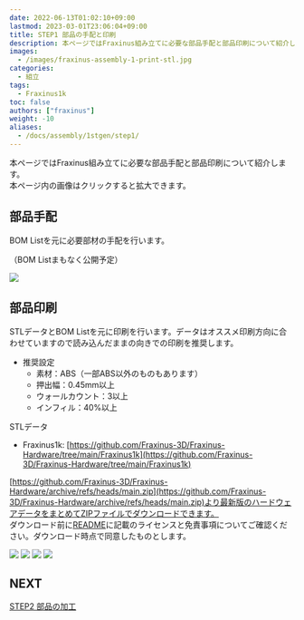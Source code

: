 ```yaml
---
date: 2022-06-13T01:02:10+09:00
lastmod: 2023-03-01T23:06:04+09:00
title: STEP1 部品の手配と印刷
description: 本ページではFraxinus組み立てに必要な部品手配と部品印刷について紹介します。  
images:
  - /images/fraxinus-assembly-1-print-stl.jpg
categories:
  - 組立
tags:
  - Fraxinus1k
toc: false
authors: ["fraxinus"]
weight: -10
aliases:
  - /docs/assembly/1stgen/step1/
---
```



本ページではFraxinus組み立てに必要な部品手配と部品印刷について紹介します。  
本ページ内の画像はクリックすると拡大できます。

## 部品手配

BOM Listを元に必要部材の手配を行います。

（BOM Listまもなく公開予定）

![](/images/fraxinus-assembly-1-procurement-list.jpg)

## 部品印刷

STLデータとBOM Listを元に印刷を行います。データはオススメ印刷方向に合わせていますので読み込んだままの向きでの印刷を推奨します。  

* 推奨設定
  * 素材：ABS（一部ABS以外のものもあります）
  * 押出幅：0.45mm以上
  * ウォールカウント：3以上
  * インフィル：40%以上

STLデータ

* Fraxinus1k: [https://github.com/Fraxinus-3D/Fraxinus-Hardware/tree/main/Fraxinus1k](https://github.com/Fraxinus-3D/Fraxinus-Hardware/tree/main/Fraxinus1k)

[https://github.com/Fraxinus-3D/Fraxinus-Hardware/archive/refs/heads/main.zip](https://github.com/Fraxinus-3D/Fraxinus-Hardware/archive/refs/heads/main.zip)より最新版のハードウェアデータをまとめてZIPファイルでダウンロードできます。  
ダウンロード前に[README](https://github.com/Fraxinus-3D/Fraxinus-Hardware/blob/main/README.md)に記載のライセンスと免責事項についてご確認ください。ダウンロード時点で同意したものとします。

![](/images/fraxinus-assembly-1-print-slicer.jpg)
![](/images/fraxinus-assembly-1-print-stl.jpg)
![](/images/fraxinus-assembly-1-print-jig.jpg)
![](/images/fraxinus-assembly-1-print-colored.jpg)


## NEXT

[STEP2 部品の加工](../step2)
